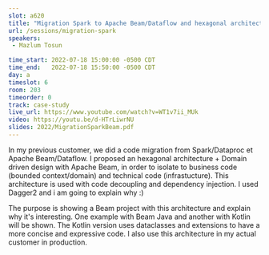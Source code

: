 ```yaml
---
slot: a620
title: "Migration Spark to Apache Beam/Dataflow and hexagonal architecture + DDD"
url: /sessions/migration-spark
speakers:
 - Mazlum Tosun

time_start: 2022-07-18 15:00:00 -0500 CDT
time_end:   2022-07-18 15:50:00 -0500 CDT
day: a
timeslot: 6
room: 203
timeorder: 0
track: case-study
live_url: https://www.youtube.com/watch?v=WT1v7ii_MUk
video: https://youtu.be/d-HTrLiwrNU
slides: 2022/MigrationSparkBeam.pdf
---
```


In my previous customer, we did a code migration from Spark/Dataproc et Apache Beam/Dataflow. I proposed an hexagonal architecture + Domain driven design with Apache Beam, in order to isolate to business code (bounded context/domain) and technical code (infrastucture). This architecture is used with code decoupling and dependency injection. I used Dagger2 and i am going to explain why :)

The purpose is showing a Beam project with this architecture and explain why it's interesting. One example with Beam Java and another with Kotlin will be shown. The Kotlin version uses dataclasses and extensions to have a more concise and expressive code. I also use this architecture in my actual customer in production.
